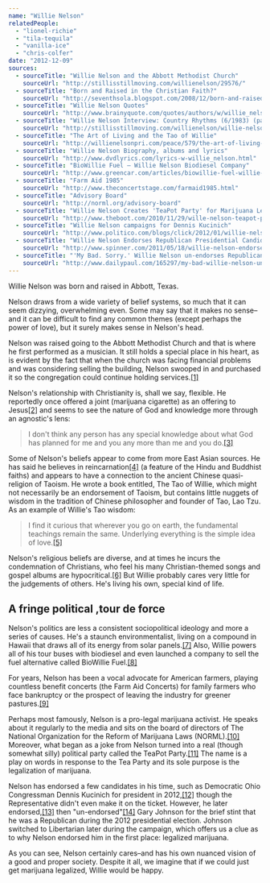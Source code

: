 ```yaml
---
name: "Willie Nelson"
relatedPeople:
  - "lionel-richie"
  - "tila-tequila"
  - "vanilla-ice"
  - "chris-colfer"
date: "2012-12-09"
sources:
  - sourceTitle: "Willie Nelson and the Abbott Methodist Church"
    sourceUrl: "http://stillisstillmoving.com/willienelson/29576/"
  - sourceTitle: "Born and Raised in the Christian Faith?"
    sourceUrl: "http://seventhsola.blogspot.com/2008/12/born-and-raised-in-christian-faith.html"
  - sourceTitle: "Willie Nelson Quotes"
    sourceUrl: "http://www.brainyquote.com/quotes/authors/w/willie_nelson.html"
  - sourceTitle: "Willie Nelson Interview: Country Rhythms (6/1983) (part 2)"
    sourceUrl: "http://stillisstillmoving.com/willienelson/willie-nelson-interview-country-rhythms-61983-part-2/"
  - sourceTitle: "The Art of Living and the Tao of Willie"
    sourceUrl: "http://willienelsonpri.com/peace/579/the-art-of-living-and-the-tao-of-willie.html"
  - sourceTitle: "Willie Nelson Biography, albums and lyrics"
    sourceUrl: "http://www.dvdlyrics.com/lyrics-w-willie_nelson.html"
  - sourceTitle: "BioWillie Fuel – Willie Nelson Biodiesel Company"
    sourceUrl: "http://www.greencar.com/articles/biowillie-fuel-willie-nelson-biodiesel-company.php"
  - sourceTitle: "Farm Aid 1985"
    sourceUrl: "http://www.theconcertstage.com/farmaid1985.html"
  - sourceTitle: "Advisory Board"
    sourceUrl: "http://norml.org/advisory-board"
  - sourceTitle: "Willie Nelson Creates 'TeaPot Party' for Marijuana Legalization"
    sourceUrl: "http://www.theboot.com/2010/11/29/wille-nelson-teapot-party/"
  - sourceTitle: "Willie Nelson campaigns for Dennis Kucinich"
    sourceUrl: "http://www.politico.com/blogs/click/2012/01/willie-nelson-campaigns-for-dennis-kucinich-112811.html"
  - sourceTitle: "Willie Nelson Endorses Republican Presidential Candidate Gary Johnson"
    sourceUrl: "http://www.spinner.com/2011/05/18/willie-nelson-endorses-republican-gary-johnson/"
  - sourceTitle: "'My Bad. Sorry.' Willie Nelson un-endorses Republican Gary Johnson"
    sourceUrl: "http://www.dailypaul.com/165297/my-bad-willie-nelson-un-endorses-republican-gary-johnson"
---
```


Willie Nelson was born and raised in Abbott, Texas.

Nelson draws from a wide variety of belief systems, so much that it can seem dizzying, overwhelming even. Some may say that it makes no sense–and it can be difficult to find any common themes (except perhaps the power of love), but it surely makes sense in Nelson's head.

Nelson was raised going to the Abbott Methodist Church and that is where he first performed as a musician. It still holds a special place in his heart, as is evident by the fact that when the church was facing financial problems and was considering selling the building, Nelson swooped in and purchased it so the congregation could continue holding services.<a class="source-citation" href="#http://stillisstillmoving.com/willienelson/29576/" title="Willie Nelson and the Abbott Methodist Church">[1]</a>

Nelson's relationship with Christianity is, shall we say, flexible. He reportedly once offered a joint (marijuana cigarette) as an offering to Jesus<a class="source-citation" href="#http://seventhsola.blogspot.com/2008/12/born-and-raised-in-christian-faith.html" title="Born and Raised in the Christian Faith?">[2]</a> and seems to see the nature of God and knowledge more through an agnostic's lens:

>I don't think any person has any special knowledge about what God has planned for me and you any more than me and you do.<a class="source-citation" href="#http://www.brainyquote.com/quotes/authors/w/willie_nelson.html" title="Willie Nelson Quotes">[3]</a>

Some of Nelson's beliefs appear to come from more East Asian sources. He has said he believes in reincarnation<a class="source-citation" href="#http://stillisstillmoving.com/willienelson/willie-nelson-interview-country-rhythms-61983-part-2/" title="Willie Nelson Interview: Country Rhythms (6/1983) (part 2)">[4]</a> (a feature of the Hindu and Buddhist faiths) and appears to have a connection to the ancient Chinese quasi-religion of Taoism. He wrote a book entitled, The Tao of Willie, which might not necessarily be an endorsement of Taoism, but contains little nuggets of wisdom in the tradition of Chinese philosopher and founder of Tao, Lao Tzu. As an example of Willie's Tao wisdom:

>I find it curious that wherever you go on earth, the fundamental teachings remain the same. Underlying everything is the simple idea of love.<a class="source-citation" href="#http://willienelsonpri.com/peace/579/the-art-of-living-and-the-tao-of-willie.html" title="The Art of Living and the Tao of Willie">[5]</a>

Nelson's religious beliefs are diverse, and at times he incurs the condemnation of Christians, who feel his many Christian-themed songs and gospel albums are hypocritical.<a class="source-citation" href="#http://seventhsola.blogspot.com/2008/12/born-and-raised-in-christian-faith.html" title="Born and Raised in the Christian Faith?">[6]</a> But Willie probably cares very little for the judgements of others. He's living his own, special kind of life.


## A fringe political ,tour de force

Nelson's politics are less a consistent sociopolitical ideology and more a series of causes. He's a staunch environmentalist, living on a compound in Hawaii that draws all of its energy from solar panels.<a class="source-citation" href="#http://www.dvdlyrics.com/lyrics-w-willie_nelson.html" title="Willie Nelson Biography, albums and lyrics">[7]</a> Also, Willie powers all of his tour buses with biodiesel and even launched a company to sell the fuel alternative called BioWillie Fuel.<a class="source-citation" href="#http://www.greencar.com/articles/biowillie-fuel-willie-nelson-biodiesel-company.php" title="BioWillie Fuel – Willie Nelson Biodiesel Company">[8]</a>

For years, Nelson has been a vocal advocate for American farmers, playing countless benefit concerts (the Farm Aid Concerts) for family farmers who face bankruptcy or the prospect of leaving the industry for greener pastures.<a class="source-citation" href="#http://www.theconcertstage.com/farmaid1985.html" title="Farm Aid 1985">[9]</a>

Perhaps most famously, Nelson is a pro-legal marijuana activist. He speaks about it regularly to the media and sits on the board of directors of The National Organization for the Reform of Marijuana Laws (NORML).<a class="source-citation" href="#http://norml.org/advisory-board" title="Advisory Board">[10]</a> Moreover, what began as a joke from Nelson turned into a real (though somewhat silly) political party called the TeaPot Party.<a class="source-citation" href="#http://www.theboot.com/2010/11/29/wille-nelson-teapot-party/" title="Willie Nelson Creates &apos;TeaPot Party&apos; for Marijuana Legalization">[11]</a> The name is a play on words in response to the Tea Party and its sole purpose is the legalization of marijuana.

Nelson has endorsed a few candidates in his time, such as Democratic Ohio Congressman Dennis Kucinich for president in 2012,<a class="source-citation" href="#http://www.politico.com/blogs/click/2012/01/willie-nelson-campaigns-for-dennis-kucinich-112811.html" title="Willie Nelson campaigns for Dennis Kucinich">[12]</a> though the Representative didn't even make it on the ticket. However, he later endorsed,<a class="source-citation" href="#http://www.spinner.com/2011/05/18/willie-nelson-endorses-republican-gary-johnson/" title="Willie Nelson Endorses Republican Presidential Candidate Gary Johnson">[13]</a> then "un-endorsed"<a class="source-citation" href="#http://www.dailypaul.com/165297/my-bad-willie-nelson-un-endorses-republican-gary-johnson" title="&apos;My Bad. Sorry.&apos; Willie Nelson un-endorses Republican Gary Johnson">[14]</a> Gary Johnson for the brief stint that he was a Republican during the 2012 presidential election. Johnson switched to Libertarian later during the campaign, which offers us a clue as to why Nelson endorsed him in the first place: legalized marijuana.

As you can see, Nelson certainly cares–and has his own nuanced vision of a good and proper society. Despite it all, we imagine that if we could just get marijuana legalized, Willie would be happy.